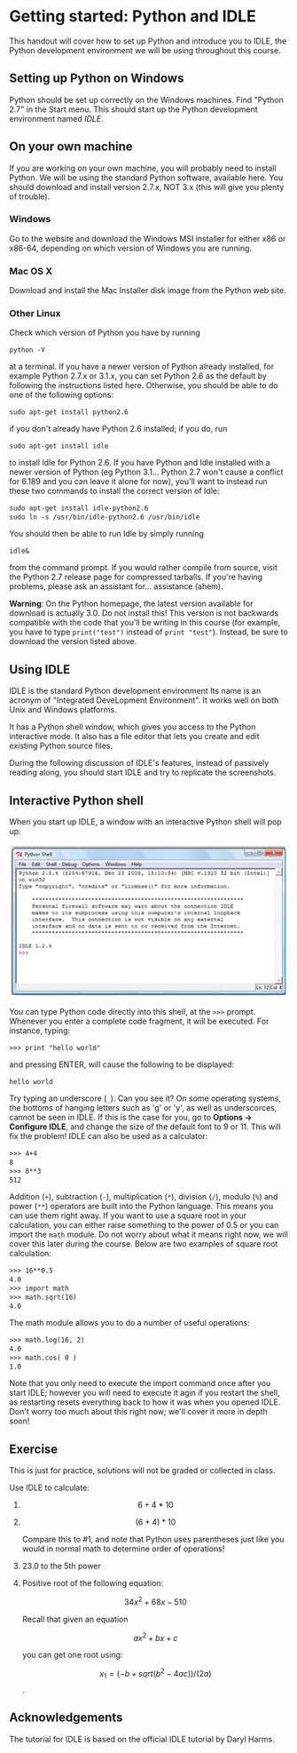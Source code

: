 # Getting started: Python and IDLE

This handout will cover how to set up Python and introduce you to IDLE, the Python development environment we will be using throughout this course.

## Setting up Python on Windows

Python should be set up correctly on the Windows machines. Find "Python 2.7" in the Start menu. This should start up the Python development environment named *IDLE*.

## On your own machine

If you are working on your own machine, you will probably need to install Python. We will be using the standard Python software, available here. You should download and install version 2.7.x, NOT 3.x (this will give you plenty of trouble).

### Windows

Go to the website and download the Windows MSI installer for either x86 or
x86-64, depending on which version of Windows you are running.

### Mac OS X

Download and install the Mac Installer disk image from the Python web site.

### Other Linux

Check which version of Python you have by running

	python -V

at a terminal. If you have a newer version of Python already installed,
for example Python 2.7.x or 3.1.x, you can set Python 2.6 as the default
by following the instructions listed here. Otherwise, you should be able
to do one of the following options:

	sudo apt-get install python2.6

if you don't already have Python 2.6 installed; if you do, run

	sudo apt-get install idle

to install Idle for Python 2.6. If you have Python and Idle installed with
a newer version of Python (eg Python 3.1... Python 2.7 won't cause a
conflict for 6.189 and you can leave it alone for now), you'll want to
instead run these two commands to install the correct version of Idle:

	sudo apt-get install idle-python2.6
	sudo ln -s /usr/bin/idle-python2.6 /usr/bin/idle

You should then be able to run Idle by simply running

	idle&

from the command prompt. If you would rather compile from source, visit
the Python 2.7 release page for compressed tarballs. If you're having
problems, please ask an assistant for... assistance (ahem).

**Warning**: On the Python homepage, the latest version available for download is actually 3.0. Do not install this! This version is not backwards compatible with the code that you'll be writing in this course (for example, you have to type `print("test")` instead of `print "test"`). Instead, be sure to download the version listed above.

## Using IDLE

IDLE is the standard Python development environment Its name is an acronym of "Integrated DeveLopment Environment". It works well on both Unix and Windows platforms.

It has a Python shell window, which gives you access to the Python interactive mode. It also has a file editor that lets you create and edit existing Python source files.

During the following discussion of IDLE's features, instead of passively reading along, you should start IDLE and try to replicate the screenshots.

## Interactive Python shell

When you start up IDLE, a window with an interactive Python shell will pop up:

![IDLE Shell](st-shell.png)

You can type Python code directly into this shell, at the `>>>` prompt. Whenever you enter a complete code fragment, it will be executed. For instance, typing:

	>>> print "hello world"

and pressing ENTER, will cause the following to be displayed:

	hello world

Try typing an underscore (`_`). Can you see it? On some operating systems, the bottoms of hanging letters such as 'g' or 'y', as well as underscorces, cannot be seen in IDLE. If this is the case for you, go to **Options -> Configure IDLE**, and change the size of the default font to 9 or 11. This will fix the problem! IDLE can also be used as a calculator:

	>>> 4+4
	8
	>>> 8**3
	512

Addition (`+`), subtraction (`-`), multiplication (`*`), division (`/`), modulo (`%`) and power (`**`) operators are built into the Python language. This means you can use them right away. If you want to use a square root in your calculation, you can either raise something to the power of 0.5 or you can import the `math` module. Do not worry about what it means right now, we will cover this later during the course. Below are two examples of square root calculation:

	>>> 16**0.5
	4.0
	>>> import math
	>>> math.sqrt(16)
	4.0

The math module allows you to do a number of useful operations:

	>>> math.log(16, 2)
	4.0
	>>> math.cos( 0 )
	1.0

Note that you only need to execute the import command once after you start IDLE; however you will need to execute it agin if you restart the shell, as restarting resets everything back to how it was when you opened IDLE. Don't worry too much about this right now; we'll cover it more in depth soon!

## Exercise

This is just for practice, solutions will not be graded or collected in class.

Use IDLE to calculate:

1.	$$6 + 4 * 10$$

2.	$$(6 + 4) * 10$$

	Compare this to #1, and note that Python uses parentheses just like you 
	would in normal math to determine order of operations!
	
3.	23.0 to the 5th power

4.	Positive root of the following equation:

	$$34x ^ 2 + 68x - 510$$
	
	Recall that given an equation  
	
	$$ax ^ 2 + bx + c$$
	
	you can get one root using:
	
	$$x_1 = ( -b + sqrt (b ^ 2 - 4ac) ) / ( 2a )$$.

## Acknowledgements

The tutorial for IDLE is based on the official IDLE tutorial by Daryl Harms.
